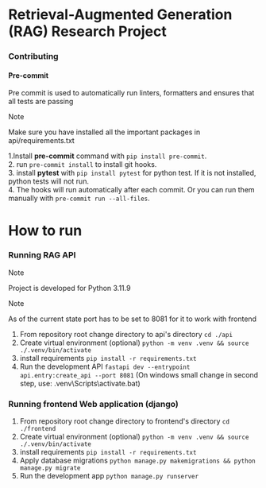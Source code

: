 # Retrieval-Augmented Generation (RAG) Research Project

### Contributing
#### Pre-commit
Pre commit is used to automatically run linters, formatters and ensures that all tests are passing

> [!NOTE]
> Make sure you have installed all the important packages in api/requirements.txt

1.Install **pre-commit** command with  ``` pip install pre-commit ```.\
2. run ```pre-commit install``` to install git hooks.\
3. install **pytest** with ```pip install pytest``` for python test. If it is not installed, python tests will not run.\
4. The hooks will run automatically after each commit. Or you can run them manually with ```pre-commit run --all-files```.

# How to run

### Running RAG API


> [!NOTE]
> Project is developed for Python 3.11.9

> [!NOTE]
> As of the current state port has to be set to 8081 for it to work with frontend

1. From repository root change directory to api's directory ```cd ./api```
2. Create virtual environment (optional) ```python -m venv .venv && source ./.venv/bin/activate```
3. install requirements ```pip install -r requirements.txt```
4. Run the development API ```fastapi dev --entrypoint api.entry:create_api --port 8081```
(On windows small change in second step, use: .venv\Scripts\activate.bat)


### Running frontend Web application (django)

1. From repository root change directory to frontend's directory ```cd ./frontend```
2. Create virtual environment (optional) ```python -m venv .venv && source ./.venv/bin/activate```
3. install requirements ```pip install -r requirements.txt```
4. Apply database migrations ```python manage.py makemigrations && python manage.py migrate```
4. Run the development app ```python manage.py runserver```

